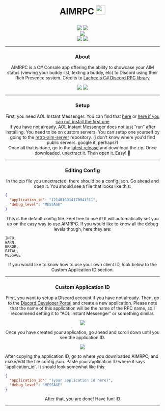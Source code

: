 # <p align="center"> AIMRPC <img src="https://i.ibb.co/zrPwxfD/image-1.png" width="30" height="30"> </p>
<p align= "center">
  <img src="https://img.shields.io/github/last-commit/kingofnetflix/AIMRPC">
  <img src="https://img.shields.io/github/license/kingofnetflix/AIMRPC">
  <br>
  <img src="https://img.shields.io/github/downloads/kingofnetflix/AIMRPC/total.svg">
  <br>
  <img src="https://img.shields.io/github/stars/kingofnetflix/AIMRPC">
  <img src="https://img.shields.io/github/forks/kingofnetflix/AIMRPC">
</p>

---

### <p align="center">About</p>
<p align="center">
AIMRPC is a C# Console app offering the ability to showcase your AIM status (viewing your buddy list, texting a buddy, etc) to Discord using their Rich Presence system. Credits to <a href="https://github.com/Lachee/discord-rpc-csharp">Lachee's C# Discord RPC library</a>
</p>
<p align= "center">
  <img src="https://github.com/user-attachments/assets/cfe958ac-9161-443f-8dc1-fe4d36faae5e">
  <img src="https://github.com/user-attachments/assets/029f700e-8e5f-497e-ac42-880043242e8c">
</p>

---

### <p align="center">Setup</p>
<p align="center">
First, you need AOL Instant Messenger. You can find that <a href="http://www.oldversion.com/windows/aol-instant-messenger-5-0-2829">here</a> or <a href="https://cdn.discordapp.com/attachments/1308165030541267044/1315165780748402719/aim48.exe?ex=675713d4&is=6755c254&hm=8e762dd3921c0a8410a4629cb9570bbb9c74b391c66ebf553fd7998295545948&">here if you can not install the first one</a><br>
If you have not already, AOL Instant Messenger does not just "run" after installing. You need to be on custom servers. You can setup one yourself by going to the <a href="https://github.com/mk6i/retro-aim-server">retro-aim-server</a> repository. (i don't know where you'd find public servers. google it, perhaps?)<br>
Once all that is done, go to the <a href="https://github.com/kingofnetflix/AIMRPC/releases/latest">latest release</a> and download the zip. Once downloaded, unextract it. Then open it. Easy! 🎉
</p>

---

### <p align="center">Editing Config</p>
<p align="center">
In the zip file you unextracted, there should be a config.json. Go ahead and open it. You should see a file that looks like this:
</p>

```json
{
  "application_id": "1214816314170941511",
  "debug_level": "MESSAGE"
}
```
<p align="center">
This is the default config file. Feel free to use it! It will automatically set you up on the easy way to use AIMRPC. If you would like to know all the debug levels though, here they are:
</p>

```
INFO,
WARN,
ERROR,
FATAL,
MESSAGE
```
<p align="center">
If you would like to know how to use your own client ID, look below to the Custom Application ID section.
</p>

---

### <p align="center">Custom Application ID</p>
<p align="center">
First, you want to setup a Discord account if you have not already. Then, go to the <a href="https://discord.com/developers/applications">Discord Developer Portal</a> and create a new application. Please note that the name of this application will be the name of the RPC name, so I recommend setting it to "AOL Instant Messenger" or something similar.
<p align="center">
  <img src="https://i.ibb.co/DD21jH7/image.png">
</p>
<p align="center">
Once you have created your application, go ahead and scroll down until you see the application ID.
</p>
<p align="center">
  <img src="https://i.ibb.co/C074NM4/image.png">
</p>
After copying the application ID, go to where you downloaded AIMRPC, and make/edit the file config.json. Paste your application ID where it says `application_id`. It should look somewhat like this:
</p>

```json
{
  "application_id": "(your application id here)",
  "debug_level": "MESSAGE"
}
```
<p align="center">
After that, you are done! Have fun! :D
</p>

---
